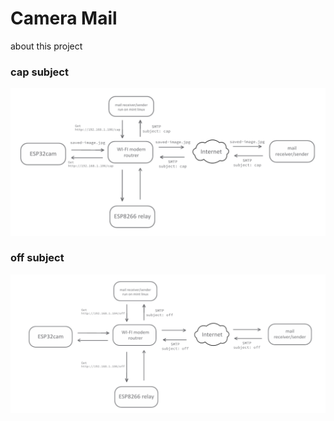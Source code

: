 # Camera Mail
about this project






### cap subject
![banner](schematic/cap.png "banner")
### off subject
![banner](schematic/off.png "banner")
